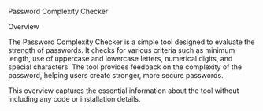 Password Complexity Checker

Overview

The Password Complexity Checker is a simple tool designed to evaluate the strength of passwords. 
It checks for various criteria such as minimum length, use of uppercase and lowercase letters, numerical digits, and special characters. 
The tool provides feedback on the complexity of the password, helping users create stronger, more secure passwords.

This overview captures the essential information about the tool without including any code or installation details.
